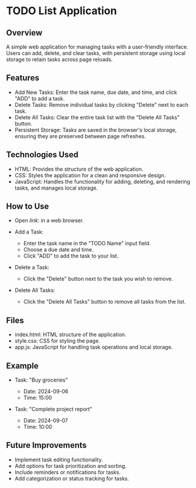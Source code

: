 
# TODO List Application

## Overview

A simple web application for managing tasks with a user-friendly interface. Users can add, delete, and clear tasks, with persistent storage using local storage to retain tasks across page reloads.


## Features

- Add New Tasks: Enter the task name, due date, and time, and click "ADD" to add a task.
- Delete Tasks: Remove individual tasks by clicking "Delete" next to each task.
- Delete All Tasks: Clear the entire task list with the "Delete All Tasks" button.
- Persistent Storage: Tasks are saved in the browser's local storage, ensuring they are preserved between page refreshes.


## Technologies Used

- HTML: Provides the structure of the web application.
- CSS: Styles the application for a clean and responsive design.
- JavaScript: Handles the functionality for adding, deleting, and rendering tasks, and manages local storage.
## How to Use

- Open *link*:  in a web browser.

- Add a Task:
   - Enter the task name in the "TODO Name" input field.
   - Choose a due date and time.
   - Click "ADD" to add the task to your list.

- Delete a Task:
   - Click the "Delete" button next to the task you wish to remove.

- Delete All Tasks:
   - Click the "Delete All Tasks" button to remove all tasks from the list.
## Files

- index.html: HTML structure of the application.
- style.css: CSS for styling the page.
- app.js: JavaScript for handling task operations and local storage.
## Example

- Task: "Buy groceries"
    - Date: 2024-09-06
    - Time: 15:00

- Task: "Complete project report"
    - Date: 2024-09-07
    - Time: 10:00
## Future Improvements

- Implement task editing functionality.
- Add options for task prioritization and sorting.
- Include reminders or notifications for tasks.
- Add categorization or status tracking for tasks.